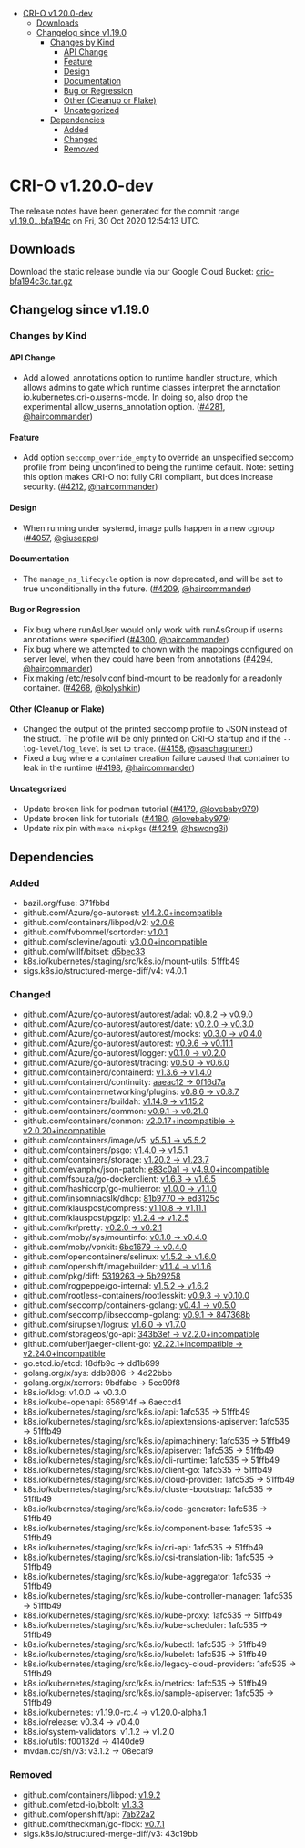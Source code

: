 - [CRI-O v1.20.0-dev](#cri-o-v1200-dev)
  - [Downloads](#downloads)
  - [Changelog since v1.19.0](#changelog-since-v1190)
    - [Changes by Kind](#changes-by-kind)
      - [API Change](#api-change)
      - [Feature](#feature)
      - [Design](#design)
      - [Documentation](#documentation)
      - [Bug or Regression](#bug-or-regression)
      - [Other (Cleanup or Flake)](#other-cleanup-or-flake)
      - [Uncategorized](#uncategorized)
    - [Dependencies](#dependencies)
      - [Added](#added)
      - [Changed](#changed)
      - [Removed](#removed)

# CRI-O v1.20.0-dev

The release notes have been generated for the commit range
[v1.19.0...bfa194c](https://github.com/cri-o/cri-o/compare/v1.19.0...bfa194c3c92ab35003f5ce1508684fb103836fe3) on Fri, 30 Oct 2020 12:54:13 UTC.

## Downloads

Download the static release bundle via our Google Cloud Bucket:
[crio-bfa194c3c.tar.gz][0]

[0]: https://storage.googleapis.com/k8s-conform-cri-o/artifacts/crio-bfa194c3c.tar.gz

## Changelog since v1.19.0

### Changes by Kind

#### API Change
 - Add allowed_annotations option to runtime handler structure, which allows admins to gate which runtime classes interpret the annotation io.kubernetes.cri-o.userns-mode. In doing so, also drop the experimental allow_userns_annotation option. ([#4281](https://github.com/cri-o/cri-o/pull/4281), [@haircommander](https://github.com/haircommander))

#### Feature
 - Add option `seccomp_override_empty` to override an unspecified seccomp profile from being unconfined to being the runtime default. Note: setting this option makes CRI-O not fully CRI compliant, but does increase security. ([#4212](https://github.com/cri-o/cri-o/pull/4212), [@haircommander](https://github.com/haircommander))

#### Design
 - When running under systemd, image pulls happen in a new cgroup ([#4057](https://github.com/cri-o/cri-o/pull/4057), [@giuseppe](https://github.com/giuseppe))

#### Documentation
 - The `manage_ns_lifecycle` option is now deprecated, and will be set to true unconditionally in the future. ([#4209](https://github.com/cri-o/cri-o/pull/4209), [@haircommander](https://github.com/haircommander))

#### Bug or Regression
 - Fix bug where runAsUser would only work with runAsGroup if userns annotations were specified ([#4300](https://github.com/cri-o/cri-o/pull/4300), [@haircommander](https://github.com/haircommander))
 - Fix bug where we attempted to chown with the mappings configured on server level, when they could have been from annotations ([#4294](https://github.com/cri-o/cri-o/pull/4294), [@haircommander](https://github.com/haircommander))
 - Fix making /etc/resolv.conf bind-mount to be readonly for a readonly container. ([#4268](https://github.com/cri-o/cri-o/pull/4268), [@kolyshkin](https://github.com/kolyshkin))

#### Other (Cleanup or Flake)
 - Changed the output of the printed seccomp profile to JSON instead of the struct. The profile will be only printed on CRI-O startup and if the `--log-level`/`log_level` is set to `trace`. ([#4158](https://github.com/cri-o/cri-o/pull/4158), [@saschagrunert](https://github.com/saschagrunert))
 - Fixed a bug where a container creation failure caused that container to leak in the runtime ([#4198](https://github.com/cri-o/cri-o/pull/4198), [@haircommander](https://github.com/haircommander))

#### Uncategorized
 - Update broken link for podman tutorial ([#4179](https://github.com/cri-o/cri-o/pull/4179), [@lovebaby979](https://github.com/lovebaby979))
 - Update broken link for tutorials ([#4180](https://github.com/cri-o/cri-o/pull/4180), [@lovebaby979](https://github.com/lovebaby979))
 - Update nix pin with `make nixpkgs` ([#4249](https://github.com/cri-o/cri-o/pull/4249), [@hswong3i](https://github.com/hswong3i))

## Dependencies

### Added
- bazil.org/fuse: 371fbbd
- github.com/Azure/go-autorest: [v14.2.0+incompatible](https://github.com/Azure/go-autorest/tree/v14.2.0)
- github.com/containers/libpod/v2: [v2.0.6](https://github.com/containers/libpod/v2/tree/v2.0.6)
- github.com/fvbommel/sortorder: [v1.0.1](https://github.com/fvbommel/sortorder/tree/v1.0.1)
- github.com/sclevine/agouti: [v3.0.0+incompatible](https://github.com/sclevine/agouti/tree/v3.0.0)
- github.com/willf/bitset: [d5bec33](https://github.com/willf/bitset/tree/d5bec33)
- k8s.io/kubernetes/staging/src/k8s.io/mount-utils: 51ffb49
- sigs.k8s.io/structured-merge-diff/v4: v4.0.1

### Changed
- github.com/Azure/go-autorest/autorest/adal: [v0.8.2 → v0.9.0](https://github.com/Azure/go-autorest/autorest/adal/compare/v0.8.2...v0.9.0)
- github.com/Azure/go-autorest/autorest/date: [v0.2.0 → v0.3.0](https://github.com/Azure/go-autorest/autorest/date/compare/v0.2.0...v0.3.0)
- github.com/Azure/go-autorest/autorest/mocks: [v0.3.0 → v0.4.0](https://github.com/Azure/go-autorest/autorest/mocks/compare/v0.3.0...v0.4.0)
- github.com/Azure/go-autorest/autorest: [v0.9.6 → v0.11.1](https://github.com/Azure/go-autorest/autorest/compare/v0.9.6...v0.11.1)
- github.com/Azure/go-autorest/logger: [v0.1.0 → v0.2.0](https://github.com/Azure/go-autorest/logger/compare/v0.1.0...v0.2.0)
- github.com/Azure/go-autorest/tracing: [v0.5.0 → v0.6.0](https://github.com/Azure/go-autorest/tracing/compare/v0.5.0...v0.6.0)
- github.com/containerd/containerd: [v1.3.6 → v1.4.0](https://github.com/containerd/containerd/compare/v1.3.6...v1.4.0)
- github.com/containerd/continuity: [aaeac12 → 0f16d7a](https://github.com/containerd/continuity/compare/aaeac12...0f16d7a)
- github.com/containernetworking/plugins: [v0.8.6 → v0.8.7](https://github.com/containernetworking/plugins/compare/v0.8.6...v0.8.7)
- github.com/containers/buildah: [v1.14.9 → v1.15.2](https://github.com/containers/buildah/compare/v1.14.9...v1.15.2)
- github.com/containers/common: [v0.9.1 → v0.21.0](https://github.com/containers/common/compare/v0.9.1...v0.21.0)
- github.com/containers/conmon: [v2.0.17+incompatible → v2.0.20+incompatible](https://github.com/containers/conmon/compare/v2.0.17...v2.0.20)
- github.com/containers/image/v5: [v5.5.1 → v5.5.2](https://github.com/containers/image/v5/compare/v5.5.1...v5.5.2)
- github.com/containers/psgo: [v1.4.0 → v1.5.1](https://github.com/containers/psgo/compare/v1.4.0...v1.5.1)
- github.com/containers/storage: [v1.20.2 → v1.23.7](https://github.com/containers/storage/compare/v1.20.2...v1.23.7)
- github.com/evanphx/json-patch: [e83c0a1 → v4.9.0+incompatible](https://github.com/evanphx/json-patch/compare/e83c0a1...v4.9.0)
- github.com/fsouza/go-dockerclient: [v1.6.3 → v1.6.5](https://github.com/fsouza/go-dockerclient/compare/v1.6.3...v1.6.5)
- github.com/hashicorp/go-multierror: [v1.0.0 → v1.1.0](https://github.com/hashicorp/go-multierror/compare/v1.0.0...v1.1.0)
- github.com/insomniacslk/dhcp: [81b9770 → ed3125c](https://github.com/insomniacslk/dhcp/compare/81b9770...ed3125c)
- github.com/klauspost/compress: [v1.10.8 → v1.11.1](https://github.com/klauspost/compress/compare/v1.10.8...v1.11.1)
- github.com/klauspost/pgzip: [v1.2.4 → v1.2.5](https://github.com/klauspost/pgzip/compare/v1.2.4...v1.2.5)
- github.com/kr/pretty: [v0.2.0 → v0.2.1](https://github.com/kr/pretty/compare/v0.2.0...v0.2.1)
- github.com/moby/sys/mountinfo: [v0.1.0 → v0.4.0](https://github.com/moby/sys/mountinfo/compare/v0.1.0...v0.4.0)
- github.com/moby/vpnkit: [6bc1679 → v0.4.0](https://github.com/moby/vpnkit/compare/6bc1679...v0.4.0)
- github.com/opencontainers/selinux: [v1.5.2 → v1.6.0](https://github.com/opencontainers/selinux/compare/v1.5.2...v1.6.0)
- github.com/openshift/imagebuilder: [v1.1.4 → v1.1.6](https://github.com/openshift/imagebuilder/compare/v1.1.4...v1.1.6)
- github.com/pkg/diff: [5319263 → 5b29258](https://github.com/pkg/diff/compare/5319263...5b29258)
- github.com/rogpeppe/go-internal: [v1.5.2 → v1.6.2](https://github.com/rogpeppe/go-internal/compare/v1.5.2...v1.6.2)
- github.com/rootless-containers/rootlesskit: [v0.9.3 → v0.10.0](https://github.com/rootless-containers/rootlesskit/compare/v0.9.3...v0.10.0)
- github.com/seccomp/containers-golang: [v0.4.1 → v0.5.0](https://github.com/seccomp/containers-golang/compare/v0.4.1...v0.5.0)
- github.com/seccomp/libseccomp-golang: [v0.9.1 → 847368b](https://github.com/seccomp/libseccomp-golang/compare/v0.9.1...847368b)
- github.com/sirupsen/logrus: [v1.6.0 → v1.7.0](https://github.com/sirupsen/logrus/compare/v1.6.0...v1.7.0)
- github.com/storageos/go-api: [343b3ef → v2.2.0+incompatible](https://github.com/storageos/go-api/compare/343b3ef...v2.2.0)
- github.com/uber/jaeger-client-go: [v2.22.1+incompatible → v2.24.0+incompatible](https://github.com/uber/jaeger-client-go/compare/v2.22.1...v2.24.0)
- go.etcd.io/etcd: 18dfb9c → dd1b699
- golang.org/x/sys: ddb9806 → 4d22bbb
- golang.org/x/xerrors: 9bdfabe → 5ec99f8
- k8s.io/klog: v1.0.0 → v0.3.0
- k8s.io/kube-openapi: 656914f → 6aeccd4
- k8s.io/kubernetes/staging/src/k8s.io/api: 1afc535 → 51ffb49
- k8s.io/kubernetes/staging/src/k8s.io/apiextensions-apiserver: 1afc535 → 51ffb49
- k8s.io/kubernetes/staging/src/k8s.io/apimachinery: 1afc535 → 51ffb49
- k8s.io/kubernetes/staging/src/k8s.io/apiserver: 1afc535 → 51ffb49
- k8s.io/kubernetes/staging/src/k8s.io/cli-runtime: 1afc535 → 51ffb49
- k8s.io/kubernetes/staging/src/k8s.io/client-go: 1afc535 → 51ffb49
- k8s.io/kubernetes/staging/src/k8s.io/cloud-provider: 1afc535 → 51ffb49
- k8s.io/kubernetes/staging/src/k8s.io/cluster-bootstrap: 1afc535 → 51ffb49
- k8s.io/kubernetes/staging/src/k8s.io/code-generator: 1afc535 → 51ffb49
- k8s.io/kubernetes/staging/src/k8s.io/component-base: 1afc535 → 51ffb49
- k8s.io/kubernetes/staging/src/k8s.io/cri-api: 1afc535 → 51ffb49
- k8s.io/kubernetes/staging/src/k8s.io/csi-translation-lib: 1afc535 → 51ffb49
- k8s.io/kubernetes/staging/src/k8s.io/kube-aggregator: 1afc535 → 51ffb49
- k8s.io/kubernetes/staging/src/k8s.io/kube-controller-manager: 1afc535 → 51ffb49
- k8s.io/kubernetes/staging/src/k8s.io/kube-proxy: 1afc535 → 51ffb49
- k8s.io/kubernetes/staging/src/k8s.io/kube-scheduler: 1afc535 → 51ffb49
- k8s.io/kubernetes/staging/src/k8s.io/kubectl: 1afc535 → 51ffb49
- k8s.io/kubernetes/staging/src/k8s.io/kubelet: 1afc535 → 51ffb49
- k8s.io/kubernetes/staging/src/k8s.io/legacy-cloud-providers: 1afc535 → 51ffb49
- k8s.io/kubernetes/staging/src/k8s.io/metrics: 1afc535 → 51ffb49
- k8s.io/kubernetes/staging/src/k8s.io/sample-apiserver: 1afc535 → 51ffb49
- k8s.io/kubernetes: v1.19.0-rc.4 → v1.20.0-alpha.1
- k8s.io/release: v0.3.4 → v0.4.0
- k8s.io/system-validators: v1.1.2 → v1.2.0
- k8s.io/utils: f00132d → 4140de9
- mvdan.cc/sh/v3: v3.1.2 → 08ecaf9

### Removed
- github.com/containers/libpod: [v1.9.2](https://github.com/containers/libpod/tree/v1.9.2)
- github.com/etcd-io/bbolt: [v1.3.3](https://github.com/etcd-io/bbolt/tree/v1.3.3)
- github.com/openshift/api: [7ab22a2](https://github.com/openshift/api/tree/7ab22a2)
- github.com/theckman/go-flock: [v0.7.1](https://github.com/theckman/go-flock/tree/v0.7.1)
- sigs.k8s.io/structured-merge-diff/v3: 43c19bb
